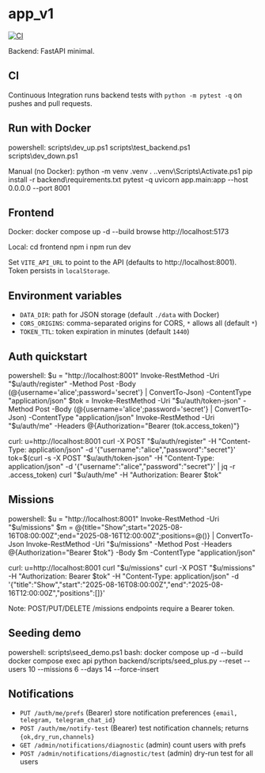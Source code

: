 # app_v1

[![CI](https://github.com/OWNER/REPO/actions/workflows/ci.yml/badge.svg)](https://github.com/OWNER/REPO/actions/workflows/ci.yml)

Backend: FastAPI minimal.

## CI

Continuous Integration runs backend tests with `python -m pytest -q` on pushes and pull requests.

## Run with Docker
powershell:
  scripts\dev_up.ps1
  scripts\test_backend.ps1
  scripts\dev_down.ps1

Manual (no Docker):
  python -m venv .venv
  . .\.venv\Scripts\Activate.ps1
  pip install -r backend\requirements.txt
  pytest -q
  uvicorn app.main:app --host 0.0.0.0 --port 8001

## Frontend
Docker:
  docker compose up -d --build
  browse http://localhost:5173

Local:
  cd frontend
  npm i
  npm run dev

Set `VITE_API_URL` to point to the API (defaults to http://localhost:8001). Token persists in `localStorage`.

## Environment variables
- `DATA_DIR`: path for JSON storage (default `./data` with Docker)
- `CORS_ORIGINS`: comma-separated origins for CORS, `*` allows all (default `*`)
- `TOKEN_TTL`: token expiration in minutes (default `1440`)

## Auth quickstart
powershell:
  $u = "http://localhost:8001"
  Invoke-RestMethod -Uri "$u/auth/register" -Method Post -Body (@{username='alice';password='secret'} | ConvertTo-Json) -ContentType "application/json"
  $tok = Invoke-RestMethod -Uri "$u/auth/token-json" -Method Post -Body (@{username='alice';password='secret'} | ConvertTo-Json) -ContentType "application/json"
  Invoke-RestMethod -Uri "$u/auth/me" -Headers @{Authorization="Bearer $($tok.access_token)"}

curl:
  u=http://localhost:8001
  curl -X POST "$u/auth/register" -H "Content-Type: application/json" -d '{"username":"alice","password":"secret"}'
  tok=$(curl -s -X POST "$u/auth/token-json" -H "Content-Type: application/json" -d '{"username":"alice","password":"secret"}' | jq -r .access_token)
  curl "$u/auth/me" -H "Authorization: Bearer $tok"

## Missions
powershell:
  $u = "http://localhost:8001"
  Invoke-RestMethod -Uri "$u/missions"
  $m = @{title="Show";start="2025-08-16T08:00:00Z";end="2025-08-16T12:00:00Z";positions=@()} | ConvertTo-Json
  Invoke-RestMethod -Uri "$u/missions" -Method Post -Headers @{Authorization="Bearer $tok"} -Body $m -ContentType "application/json"

curl:
  u=http://localhost:8001
  curl "$u/missions"
  curl -X POST "$u/missions" -H "Authorization: Bearer $tok" -H "Content-Type: application/json" -d '{"title":"Show","start":"2025-08-16T08:00:00Z","end":"2025-08-16T12:00:00Z","positions":[]}'

Note: POST/PUT/DELETE /missions endpoints require a Bearer token.

## Seeding demo
powershell:
  scripts\seed_demo.ps1
bash:
  docker compose up -d --build
  docker compose exec api python backend/scripts/seed_plus.py --reset --users 10 --missions 6 --days 14 --force-insert

## Notifications
- `PUT /auth/me/prefs` (Bearer) store notification preferences `{email, telegram, telegram_chat_id}`
- `POST /auth/me/notify-test` (Bearer) test notification channels; returns `{ok,dry_run,channels}`
- `GET /admin/notifications/diagnostic` (admin) count users with prefs
- `POST /admin/notifications/diagnostic/test` (admin) dry-run test for all users

